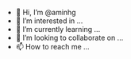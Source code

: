 - 👋 Hi, I’m @aminhg
- 👀 I’m interested in ...
- 🌱 I’m currently learning ...
- 💞️ I’m looking to collaborate on ...
- 📫 How to reach me ...

<!---
aminhg/aminhg is a ✨ special ✨ repository because its `README.md` (this file) appears on your GitHub profile.
You can click the Preview link to take a look at your changes.
--->
